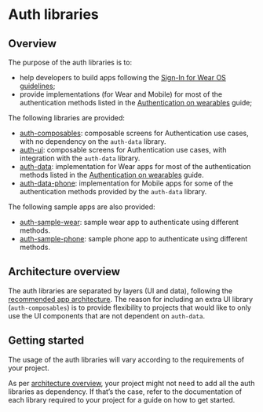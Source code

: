 # Auth libraries

## Overview

The purpose of the auth libraries is to:

- help developers to build apps following
  the [Sign-In for Wear OS guidelines](https://developer.android.com/training/wearables/design/sign-in);
- provide implementations (for Wear and Mobile) for most of the authentication methods listed in
  the [Authentication on wearables](https://developer.android.com/training/wearables/apps/auth-wear)
  guide;

The following libraries are provided:

- [auth-composables](auth-composables.md): composable screens for Authentication use cases, with no
  dependency on the `auth-data` library.
- [auth-ui](auth-ui.md): composable screens for Authentication use cases, with integration with
  the `auth-data` library.
- [auth-data](auth-data.md): implementation for Wear apps for most of the authentication methods
  listed in
  the [Authentication on wearables](https://developer.android.com/training/wearables/apps/auth-wear)
  guide.
- [auth-data-phone](auth-data-phone.md): implementation for Mobile apps for some of the
  authentication methods provided by the `auth-data` library.

The following sample apps are also provided:

- [auth-sample-wear](auth-sample-apps.md#wear-sample): sample wear app to authenticate using
  different methods.
- [auth-sample-phone](auth-sample-apps.md#phone-sample): sample phone app to authenticate using
  different methods.

## Architecture overview

The auth libraries are separated by layers (UI and data), following
the [recommended app architecture](https://developer.android.com/topic/architecture#recommended-app-arch).
The reason for including an extra UI library (`auth-composables`) is to provide flexibility to
projects that would like to only use the UI components that are not dependent on `auth-data`.

## Getting started

The usage of the auth libraries will vary according to the requirements of your project.

As per [architecture overview](auth-overview.md#architecture-overview), your project might not need
to add all the auth libraries as dependency. If that’s the case, refer to the documentation of each
library required to your project for a guide on how to get started.
